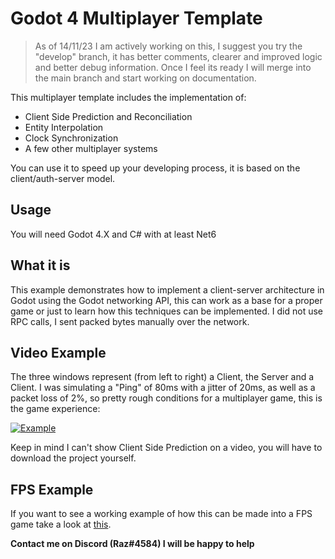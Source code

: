 # Godot 4 Multiplayer Template

> As of 14/11/23 I am actively working on this, I suggest you try the "develop" branch, it has better comments, clearer and improved logic and better debug information. Once I feel its ready I will merge into the main branch and start working on documentation.

This multiplayer template includes the implementation of:

- Client Side Prediction and Reconciliation
- Entity Interpolation
- Clock Synchronization
- A few other multiplayer systems

You can use it to speed up your developing process, it is based on the client/auth-server model.

## Usage
You will need Godot 4.X and C# with at least Net6

## What it is
This example demonstrates how to implement a client-server architecture in Godot using the Godot networking API, this can work as a base for a proper game or just to learn how this techniques can be implemented. I did not use RPC calls, I sent packed bytes manually over the network.

## Video Example
The three windows represent (from left to right) a Client, the Server and a Client. I was simulating a "Ping" of 80ms with a jitter of 20ms, as well as a packet loss of 2%, so pretty rough conditions for a multiplayer game, this is the game experience:

[![Example](https://img.youtube.com/vi/oktiP9nrfIw/0.jpg)](https://www.youtube.com/watch?v=oktiP9nrfIw)

Keep in mind I can't show Client Side Prediction on a video, you will have to download the project yourself.

## FPS Example
If you want to see a working example of how this can be made into a FPS game take a look at [this](https://github.com/grazianobolla/ricepot).

**Contact me on Discord (Raz#4584) I will be happy to help**
